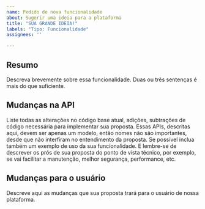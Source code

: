 ```yaml
---
name: Pedido de nova funcionalidade
about: Sugerir uma ideia para a plataforma
title: "SUA GRANDE IDEIA!"
labels: "Tipo: Funcionalidade"
assignees: ''

---
```


## Resumo

Descreva brevemente sobre essa funcionalidade. Duas ou três sentenças é mais do que suficiente.

## Mudanças na API

Liste todas as alterações no código base atual, adições, subtrações de código necessária para implementar sua proposta. Essas APIs, descritas aqui, devem ser apenas um modelo, então nomes não são importantes, desde que não interfiram no entendimento da proposta. Se possível inclua também um exemplo de uso da sua funcionalidade. E lembre-se de descrever os prós de sua proposta do ponto de vista técnico, por exemplo, se vai facilitar a manutenção, melhor segurança, performance, etc.

## Mudanças para o usuário

Descreve aqui as mudanças que sua proposta trará para o usuário de nossa plataforma.
